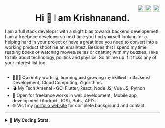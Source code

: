 <a href="https://twitter.com/krishnaincrypto" target="_blank" rel="nofollow"><img align="right" alt="Pratik's Twitter" width="22px" src="https://cdn.jsdelivr.net/npm/simple-icons@v3/icons/twitter.svg" /></a><a href="https://www.linkedin.com/in/incrypt0" target="_blank" rel="nofollow"><img align="right" alt="Pratik's Linkdein" width="22px" src="https://cdn.jsdelivr.net/npm/simple-icons@v3/icons/linkedin.svg" /></a><a href="https://www.instagram.com/incrypt0" target="_blank" rel="nofollow"><img align="right" alt="Pratik's Insta" width="22px" src="https://cdn.jsdelivr.net/npm/simple-icons@v3/icons/instagram.svg" /></a>

<center><h1> Hi 👋 I am Krishnanand. </h1></center>
 I am a full stack developer with a slight bias towards backend developemet! I am a freelance developer so next time you find yourself looking for a helping hand in your project or have a great idea you need to convert into a working product shoot me an email/text. Besides that I spend my time reading books or watching movies/series or chatting with my buddies. I like to talk about technology, politics and physics. So hit me up if it ticks any of your interest list too.
 <br /> 
 <br /> 

 
- 👨🏽‍💻 Currently working, learning and growing my skillset in Backend Development, Cloud Computing, Algorithms.
- 💣 My Tech Arsenal - GO, Flutter, React, Node JS, Vue JS, Python
- 🤝 Open for freelance works in web development , Mobile app development (Android , IOS), Bots , API's.
- 🌐 Visit my [porfolio website](https://incrypt0.github.io/) for complete background and contact.


---


<details> 
 <summary>🤖 <b>My Coding Stats</b>: </summary>
<br>

<!--START_SECTION:waka-->
**I'm an Early 🐤** 

```text
🌞 Morning    110 commits    █████░░░░░░░░░░░░░░░░░░░░   19.61% 
🌆 Daytime    212 commits    █████████░░░░░░░░░░░░░░░░   37.79% 
🌃 Evening    223 commits    ██████████░░░░░░░░░░░░░░░   39.75% 
🌙 Night      16 commits     ░░░░░░░░░░░░░░░░░░░░░░░░░   2.85%

```
📅 **I'm Most Productive on Friday** 

```text
Monday       67 commits     ███░░░░░░░░░░░░░░░░░░░░░░   11.94% 
Tuesday      63 commits     ██░░░░░░░░░░░░░░░░░░░░░░░   11.23% 
Wednesday    96 commits     ████░░░░░░░░░░░░░░░░░░░░░   17.11% 
Thursday     84 commits     ███░░░░░░░░░░░░░░░░░░░░░░   14.97% 
Friday       100 commits    ████░░░░░░░░░░░░░░░░░░░░░   17.83% 
Saturday     74 commits     ███░░░░░░░░░░░░░░░░░░░░░░   13.19% 
Sunday       77 commits     ███░░░░░░░░░░░░░░░░░░░░░░   13.73%

```


📊 **This Week I Spent My Time On** 

```text
💬 Programming Languages: 
Dart                     20 hrs 25 mins      ██████████████░░░░░░░░░░░   57.63% 
Vue.js                   10 hrs 59 mins      ███████░░░░░░░░░░░░░░░░░░   31.0% 
TypeScript               3 hrs 12 mins       ██░░░░░░░░░░░░░░░░░░░░░░░   9.07% 
Git Config               19 mins             ░░░░░░░░░░░░░░░░░░░░░░░░░   0.9% 
YAML                     16 mins             ░░░░░░░░░░░░░░░░░░░░░░░░░   0.8%

💻 Operating System: 
Linux                    35 hrs 27 mins      █████████████████████████   100.0%

```

**I Mostly Code in Dart** 

```text
Dart                     17 repos            ████████░░░░░░░░░░░░░░░░░   34.69% 
JavaScript               9 repos             ████░░░░░░░░░░░░░░░░░░░░░   18.37% 
Go                       7 repos             ███░░░░░░░░░░░░░░░░░░░░░░   14.29% 
Vue                      5 repos             ██░░░░░░░░░░░░░░░░░░░░░░░   10.2% 
HTML                     4 repos             ██░░░░░░░░░░░░░░░░░░░░░░░   8.16%

```



<!--END_SECTION:waka-->

</details>



